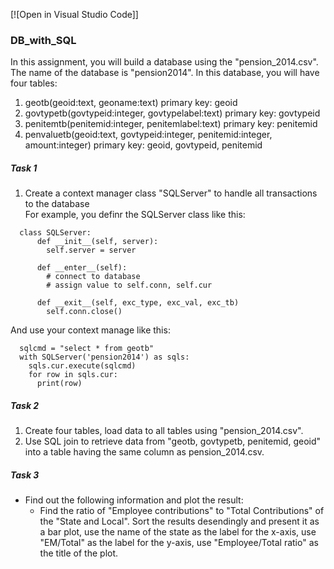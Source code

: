 [![Open in Visual Studio Code]]
### DB_with_SQL

In this assignment, you will build a database using the "pension_2014.csv". The name of the database is "pension2014". In this database, you will have four tables:
1. geotb(geoid:text, geoname:text) primary key: geoid
2. govtypetb(govtypeid:integer, govtypelabel:text) primary key: govtypeid
3. penitemtb(penitemid:integer, penitemlabel:text) primary key: penitemid
4. penvaluetb(geoid:text, govtypeid:integer, penitemid:integer, amount:integer) primary key: geoid, govtypeid, penitemid

##### Task 1

1. Create a context manager class "SQLServer" to handle all transactions to the database\
  For example, you definr the SQLServer class like this:
  
  ```
    class SQLServer:
        def __init__(self, server):
          self.server = server
         
        def __enter__(self):
          # connect to database
          # assign value to self.conn, self.cur
          
        def __exit__(self, exc_type, exc_val, exc_tb)
          self.conn.close()
  ```        
    
  And use your context manage like this:
  
  ```
    sqlcmd = "select * from geotb"
    with SQLServer('pension2014') as sqls:
      sqls.cur.execute(sqlcmd)
      for row in sqls.cur:
        print(row)
  ```

##### Task 2

1. Create four tables, load data to all tables using "pension_2014.csv".
2. Use SQL join to retrieve data from "geotb, govtypetb, penitemid, geoid" into a table having the same column as pension_2014.csv. 

##### Task 3

- Find out the following information and plot the result: 
    - Find the ratio of "Employee contributions" to "Total Contributions" of the "State and Local". Sort the results desendingly and present it as a bar plot, use the name of the state as the label for the x-axis, use "EM/Total" as the label for the y-axis, use "Employee/Total ratio" as the title of the plot.  
    
